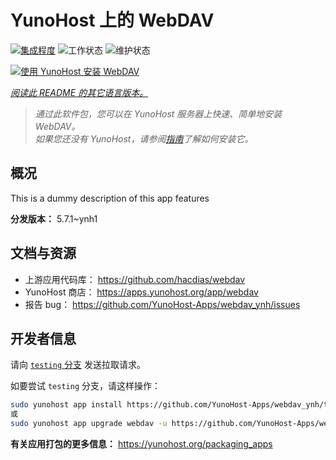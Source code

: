<!--
注意：此 README 由 <https://github.com/YunoHost/apps/tree/master/tools/readme_generator> 自动生成
请勿手动编辑。
-->

# YunoHost 上的 WebDAV

[![集成程度](https://apps.yunohost.org/badge/integration/webdav)](https://ci-apps.yunohost.org/ci/apps/webdav/)
![工作状态](https://apps.yunohost.org/badge/state/webdav)
![维护状态](https://apps.yunohost.org/badge/maintained/webdav)

[![使用 YunoHost 安装 WebDAV](https://install-app.yunohost.org/install-with-yunohost.svg)](https://install-app.yunohost.org/?app=webdav)

*[阅读此 README 的其它语言版本。](./ALL_README.md)*

> *通过此软件包，您可以在 YunoHost 服务器上快速、简单地安装 WebDAV。*  
> *如果您还没有 YunoHost，请参阅[指南](https://yunohost.org/install)了解如何安装它。*

## 概况

This is a dummy description of this app features


**分发版本：** 5.7.1~ynh1
## 文档与资源

- 上游应用代码库： <https://github.com/hacdias/webdav>
- YunoHost 商店： <https://apps.yunohost.org/app/webdav>
- 报告 bug： <https://github.com/YunoHost-Apps/webdav_ynh/issues>

## 开发者信息

请向 [`testing` 分支](https://github.com/YunoHost-Apps/webdav_ynh/tree/testing) 发送拉取请求。

如要尝试 `testing` 分支，请这样操作：

```bash
sudo yunohost app install https://github.com/YunoHost-Apps/webdav_ynh/tree/testing --debug
或
sudo yunohost app upgrade webdav -u https://github.com/YunoHost-Apps/webdav_ynh/tree/testing --debug
```

**有关应用打包的更多信息：** <https://yunohost.org/packaging_apps>
